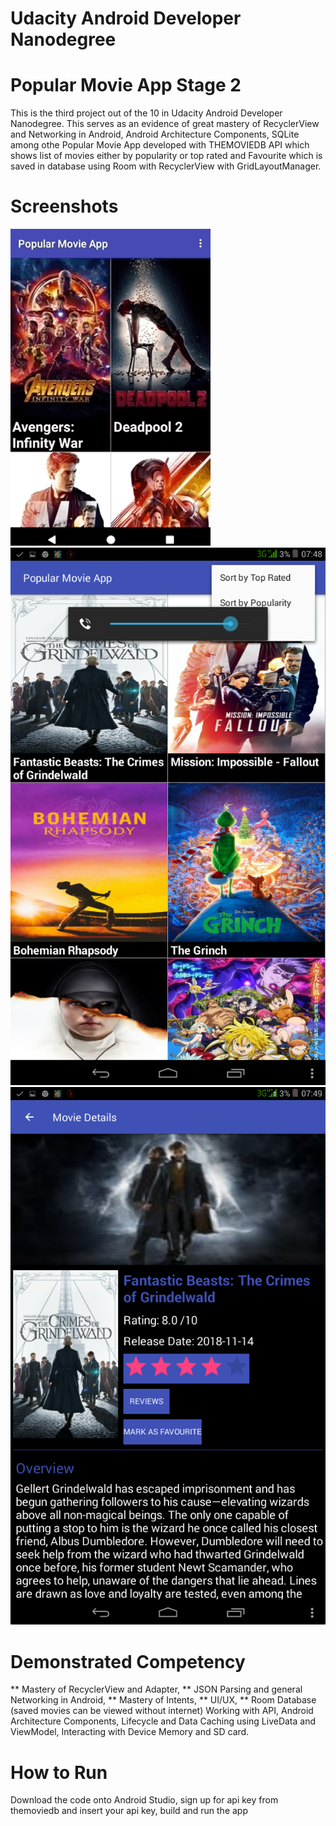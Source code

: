 # Udacity Android Developer Nanodegree

# Popular Movie App Stage 2
This is the third project out of the 10 in Udacity Android Developer Nanodegree.
This serves as an evidence of great mastery of RecyclerView and Networking in Android, Android Architecture Components, SQLite among othe
Popular Movie App developed with THEMOVIEDB API which shows list of movies either by popularity or top rated and Favourite which is saved in database using Room with RecyclerView with
GridLayoutManager.

# Screenshots
![Image](https://github.com/ShowYoungg/PopularMovieApp_2/blob/master/Aug-11-2018_18-12-41.gif) ![Image](
https://github.com/ShowYoungg/PopularMovieApp_2/blob/master/Screenshot_2018-11-22-07-48-53.png) ![Image](
https://github.com/ShowYoungg/PopularMovieApp_2/blob/master/Screenshot_2018-11-22-07-49-31.png)

# Demonstrated Competency
** Mastery of RecyclerView and Adapter,
** JSON Parsing and general Networking in Android,
** Mastery of Intents,
** UI/UX,
** Room Database (saved movies can be viewed without internet)
Working with API,
Android Architecture Components,
Lifecycle and Data Caching using LiveData and ViewModel,
Interacting with Device Memory and SD card.

# How to Run
Download the code onto Android Studio, sign up for api key from themoviedb
and insert your api key, build and run the app

